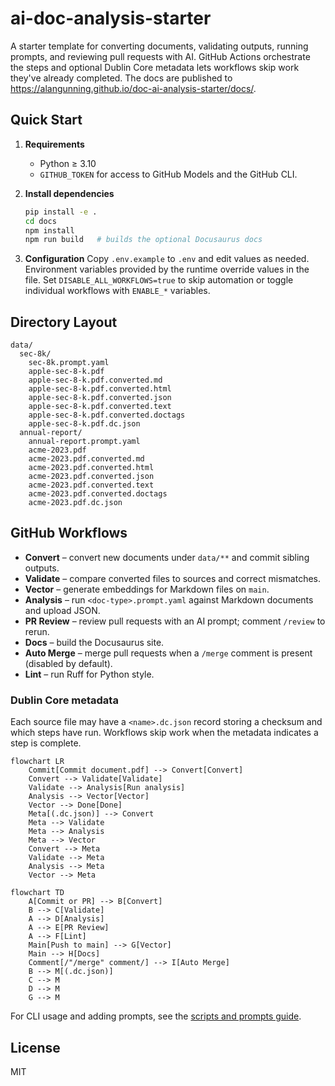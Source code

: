 # ai-doc-analysis-starter

A starter template for converting documents, validating outputs, running prompts, and reviewing pull requests with AI. GitHub Actions orchestrate the steps and optional Dublin Core metadata lets workflows skip work they've already completed. The docs are published to https://alangunning.github.io/doc-ai-analysis-starter/docs/.

## Quick Start

1. **Requirements**
   - Python ≥ 3.10
   - `GITHUB_TOKEN` for access to GitHub Models and the GitHub CLI.

2. **Install dependencies**
   ```bash
   pip install -e .
   cd docs
   npm install
   npm run build   # builds the optional Docusaurus docs
   ```

3. **Configuration**
   Copy `.env.example` to `.env` and edit values as needed. Environment variables provided by the runtime override values in the file. Set `DISABLE_ALL_WORKFLOWS=true` to skip automation or toggle individual workflows with `ENABLE_*` variables.

## Directory Layout

```
data/
  sec-8k/
    sec-8k.prompt.yaml
    apple-sec-8-k.pdf
    apple-sec-8-k.pdf.converted.md
    apple-sec-8-k.pdf.converted.html
    apple-sec-8-k.pdf.converted.json
    apple-sec-8-k.pdf.converted.text
    apple-sec-8-k.pdf.converted.doctags
    apple-sec-8-k.pdf.dc.json
  annual-report/
    annual-report.prompt.yaml
    acme-2023.pdf
    acme-2023.pdf.converted.md
    acme-2023.pdf.converted.html
    acme-2023.pdf.converted.json
    acme-2023.pdf.converted.text
    acme-2023.pdf.converted.doctags
    acme-2023.pdf.dc.json
```

## GitHub Workflows

- **Convert** – convert new documents under `data/**` and commit sibling outputs.
- **Validate** – compare converted files to sources and correct mismatches.
- **Vector** – generate embeddings for Markdown files on `main`.
- **Analysis** – run `<doc-type>.prompt.yaml` against Markdown documents and upload JSON.
- **PR Review** – review pull requests with an AI prompt; comment `/review` to rerun.
- **Docs** – build the Docusaurus site.
- **Auto Merge** – merge pull requests when a `/merge` comment is present (disabled by default).
- **Lint** – run Ruff for Python style.

### Dublin Core metadata

Each source file may have a `<name>.dc.json` record storing a checksum and which steps have run. Workflows skip work when the metadata indicates a step is complete.

```mermaid
flowchart LR
    Commit[Commit document.pdf] --> Convert[Convert]
    Convert --> Validate[Validate]
    Validate --> Analysis[Run analysis]
    Analysis --> Vector[Vector]
    Vector --> Done[Done]
    Meta[(.dc.json)] --> Convert
    Meta --> Validate
    Meta --> Analysis
    Meta --> Vector
    Convert --> Meta
    Validate --> Meta
    Analysis --> Meta
    Vector --> Meta
```

```mermaid
flowchart TD
    A[Commit or PR] --> B[Convert]
    B --> C[Validate]
    A --> D[Analysis]
    A --> E[PR Review]
    A --> F[Lint]
    Main[Push to main] --> G[Vector]
    Main --> H[Docs]
    Comment[/"/merge" comment/] --> I[Auto Merge]
    B --> M[(.dc.json)]
    C --> M
    D --> M
    G --> M
```

For CLI usage and adding prompts, see the [scripts and prompts guide](https://alangunning.github.io/doc-ai-analysis-starter/docs/scripts-and-prompts).

## License

MIT
